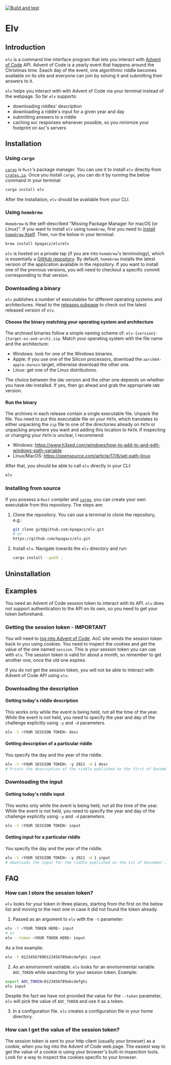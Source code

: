 [![Build and test](https://github.com/kpagacz/elv/actions/workflows/rust.yml/badge.svg?branch=main)](https://github.com/kpagacz/elv/actions/workflows/rust.yml)

# Elv

## Introduction

`elv` is a command line interface program that lets you interact with [Advent of Code](adventofcode.com) API.
Advent of Code is a yearly event that happens around the Christmas time. Eeach day of the event, one
algorithmic riddle becomes available on its site and everyone can join by solving it and submitting
their answers to it.

`elv` helps you interact with with Advent of Code via your terminal instead of the webpage. So far
`elv` supports:

- downloading riddles' description
- downloading a riddle's input for a given year and day
- submitting answers to a riddle
- caching `AoC` responses whenever possible, so you minimize your footprint on `AoC`'s servers

## Installation

### Using `cargo`

[`cargo`](https://doc.rust-lang.org/cargo/) is `Rust`'s package manager. You can use it to install `elv`
directly from [`crates.io`](https://crates.io/). Once you install `cargo`, you can do it by running
the below command in your terminal:

```bash
cargo install elv
```

After the installation, `elv` should be available from your CLI.

### Using `homebrew`

`Homebrew` is the self-described "Missing Package Manager for macOS (or Linux)". If you want to
install `elv` using `homebrew`, first you need to [install `homebrew` itself](https://brew.sh/).
Then, run the below in your terminal:

```bash
brew install kpagacz/elv/elv
```

`elv` is hosted on a private tap (if you are into `homebrew`'s terminology), which is essentially
a [GitHub repository](https://github.com/kpagacz/homebrew-elv). By default, `homebrew` installs
the latest version of the application available in the repository. If you want to install one
of the previous versions, you will need to checkout a specific commit corresponding to that
version.

### Downloading a binary

`elv` publishes a number of executables for different operating systems and architectures.
Head to the [releases subpage](https://github.com/kpagacz/elv/releases) to check out
the latest released version of `elv`.

#### Choose the binary matching your operating system and architecture

The archived binaries follow a simple naming scheme of: `elv-{version}-{target-os-and-arch}.zip`.
Match your operating system with the file name and the architecture:

- Windows: look for one of the Windows binaries.
- Apple: if you use one of the Silicon processors, download the `aarch64-apple-darwin` target,
  otherwise download the other one.
- Linux: get one of the Linux distributions.

The choice between the `GNU` version and the other one depends on whether you have `GNU` installed.
If yes, then go ahead and grab the appropriate `GNU` version.

#### Run the binary

The archives in each release contain a single executable file. Unpack the file.
You need to put this executable file on your `PATH`, which translates to either unpacking the `zip`
file to one of the directories already on `PATH` or unpacking anywhere you want and adding this
location to `PATH`. If inspecting or changing your `PATH` is unclear, I recommend:

- Windows: https://www.h3xed.com/windows/how-to-add-to-and-edit-windows-path-variable
- Linux/MacOS: https://opensource.com/article/17/6/set-path-linux

After that, you should be able to call `elv` directly in your CLI:

```bash
elv
```

### Installing from source

If you possess a `Rust` compiler and [`cargo`](https://doc.rust-lang.org/cargo/), you can create
your own executable from this repository. The steps are:

1. Clone the repository.
   You can use a terminal to clone the repository, e.g.:
   ```bash
   git clone git@github.com:kpagacz/elv.git
   # or
   https://github.com/kpagacz/elv.git
   ```
2. Install `elv`.
   Navigate towards the `elv` directory and run:
   ```bash
   cargo install --path .
   ```

## Uninstallation

## Examples

You need an Advent of Code session token to interact with its API. `elv` does not support authentication
to the API on its own, so you need to get your token beforehand.

### Getting the session token - **IMPORTANT**

You will need to [log into Advent of Code](https://adventofcode.com/2022/auth/login). AoC site sends
the session token back to you using cookies. You need to inspect the cookies and get the value of the
one named `session`. This is your session token you can use with `elv`. The session token is valid
for about a month, so remember to get another one, once the old one expires.

If you do not get the session token, you will not be able to interact with Advent of Code API using `elv`.

### Downloading the description

#### Getting today's riddle description

This works only while the event is being held, not all the time of the year.
While the event is not held, you need to specify the year and day of the
challenge explicitly using `-y` and `-d` parameters.

```bash
elv -t <YOUR SESSION TOKEN> desc
```

#### Getting description of a particular riddle

You specify the day and the year of the riddle.

```bash
elv -t <YOUR SESSION TOKEN> -y 2021 -d 1 desc
# Prints the description of the riddle published on the first of December 2021
```

### Downloading the input

#### Getting today's riddle input

This works only while the event is being held, not all the time of the year.
While the event is not held, you need to specify the year and day of the
challenge explicitly using `-y` and `-d` parameters.

```bash
elv -t <YOUR SESSION TOKEN> input
```

#### Getting input for a particular riddle

You specify the day and the year of the riddle.

```bash
elv -t <YOUR SESSION TOKEN> -y 2021 -d 1 input
# downloads the input for the riddle published on the 1st of December 2021
```

## FAQ

### How can I store the session token?

`elv` looks for your token in three places, starting from the first on the below list
and moving to the next one in case it did not found the token already.

1. Passed as an argument to `elv` with the `-t` parameter:

```bash
elv -t <YOUR TOKEN HERE> input
# or
elv --token <YOUR TOKEN HERE> input
```

As a live example:

```bash
elv -t 01234567890123456789abcdefghi input
```

2. As an environment variable. `elv` looks for an environmental variable `AOC_TOKEN`
   while searching for your session token. Example:

```bash
export AOC_TOKEN=0123456789abcdefghi
elv input
```

Despite the fact we have not provided the value for the `--token` parameter,
`elv` will pick the value of `AOC_TOKEN` and use it as a token.

3. In a configuration file. `elv` creates a configuration file in your
   home directory.

### How can I get the value of the session token?

The session token is sent to your http client (usually your browser) as a cookie,
when you log into the Advent of Code web page. The easiest way to get the value
of a cookie is using your browser's built-in inspection tools. Look for a way
to inspect the cookies specific to your browser.
